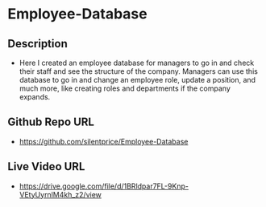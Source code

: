 # Employee-Database


## Description
 * Here I created an employee database for managers to go in and check their staff and see the structure of the company. Managers can use this database to go in and change an employee role, update a position, and much more, like creating roles and departments if the company expands. 

## Github Repo URL
* https://github.com/silentprice/Employee-Database 

## Live Video URL 
*  https://drive.google.com/file/d/1BRldpar7FL-9Knp-VEtyUyrnlM4kh_z2/view 